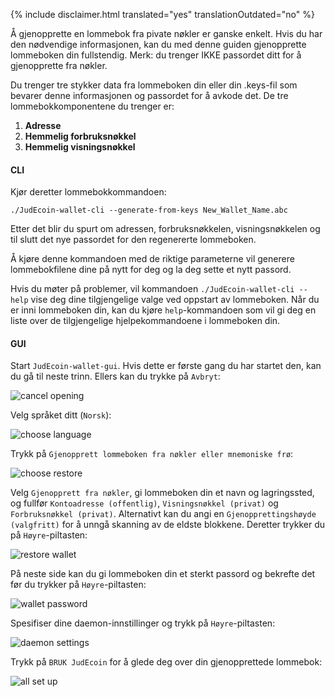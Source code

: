 {% include disclaimer.html translated="yes" translationOutdated="no" %}

Å gjenopprette en lommebok fra pivate nøkler er ganske enkelt. Hvis du har den nødvendige informasjonen, kan du med denne guiden gjenopprette lommeboken din fullstendig. Merk: du trenger IKKE passordet ditt for å gjenopprette fra nøkler.

Du trenger tre stykker data fra lommeboken din eller din .keys-fil som bevarer denne informasjonen og passordet for å avkode det. De tre lommebokkomponentene du trenger er:

1. **Adresse**
2. **Hemmelig forbruksnøkkel**
3. **Hemmelig visningsnøkkel**


#### CLI

Kjør deretter lommebokkommandoen:

`./JudEcoin-wallet-cli --generate-from-keys New_Wallet_Name.abc`

Etter det blir du spurt om adressen, forbruksnøkkelen, visningsnøkkelen og til slutt det nye passordet for den regenererte lommeboken.

Å kjøre denne kommandoen med de riktige parameterne vil generere lommebokfilene dine på nytt for deg og la deg sette et nytt passord.

Hvis du møter på problemer, vil kommandoen `./JudEcoin-wallet-cli --help` vise deg dine tilgjengelige valge ved oppstart av lommeboken. Når du er inni lommeboken din, kan du kjøre `help`-kommandoen som vil gi deg en liste over de tilgjengelige hjelpekommandoene i lommeboken din.

#### GUI

Start `JudEcoin-wallet-gui`. Hvis dette er første gang du har startet den, kan du gå til neste trinn. Ellers kan du trykke på `Avbryt`:

![cancel opening](/img/resources/user-guides/en/restore_from_keys/cancel-opening.png)

Velg språket ditt (`Norsk`):

![choose language](/img/resources/user-guides/en/restore_from_keys/choose-language.png)

Trykk på `Gjenopprett lommeboken fra nøkler eller mnemoniske frø`:

![choose restore](/img/resources/user-guides/en/restore_from_keys/choose-restore.png)

Velg `Gjenopprett fra nøkler`, gi lommeboken din et navn og lagringssted, og fullfør `Kontoadresse (offentlig)`, `Visningsnøkkel (privat)` og `Forbruksnøkkel (privat)`. Alternativt kan du angi en `Gjenopprettingshøyde (valgfritt)` for å unngå skanning av de eldste blokkene. Deretter trykker du på `Høyre`-piltasten:

![restore wallet](/img/resources/user-guides/en/restore_from_keys/restore-wallet.png)

På neste side kan du gi lommeboken din et sterkt passord og bekrefte det før du trykker på `Høyre`-piltasten:

![wallet password](/img/resources/user-guides/en/restore_from_keys/wallet-password.png)

Spesifiser dine daemon-innstillinger og trykk på `Høyre`-piltasten:

![daemon settings](/img/resources/user-guides/en/restore_from_keys/daemon-settings.png)

Trykk på `BRUK JudEcoin` for å glede deg over din gjenopprettede lommebok:

![all set up](/img/resources/user-guides/en/restore_from_keys/all-set-up.png)
